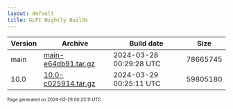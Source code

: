 ```yaml
---
layout: default
title: GLPI Nightly Builds
---
```


Version|Archive|Build date|Size
---|---|---|---
main|[main-e64db91.tar.gz](main-e64db91.tar.gz)|2024-03-28 00:29:28 UTC|78665745
10.0|[10.0-c025914.tar.gz](10.0-c025914.tar.gz)|2024-03-29 00:25:11 UTC|59805180

<font size="1">Page generated on 2024-03-29 00:25:11 UTC</font>
